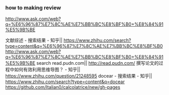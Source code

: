 ### how to making review

http://www.ask.com/web?q=%E6%96%87%E7%8C%AE%E7%BB%BC%E8%BF%B0+%E8%84%91%E5%9B%BE

文献综述 - 搜索结果 - 知乎|| https://www.zhihu.com/search?type=content&q=%E6%96%87%E7%8C%AE%E7%BB%BC%E8%BF%B0
 http://www.ask.com/web?q=%E6%96%87%E7%8C%AE%E7%BB%BC%E8%BF%B0+%E8%84%91%E5%9B%BE
search read.pudn.com|| http://read.pudn.com/
 撰写论文的过程中如何有效利用思维导图？ - 知乎|| https://www.zhihu.com/question/21248595
 docear - 搜索结果 - 知乎|| https://www.zhihu.com/search?type=content&q=docear
https://github.com/Italian0/calcolatrice/new/gh-pages

